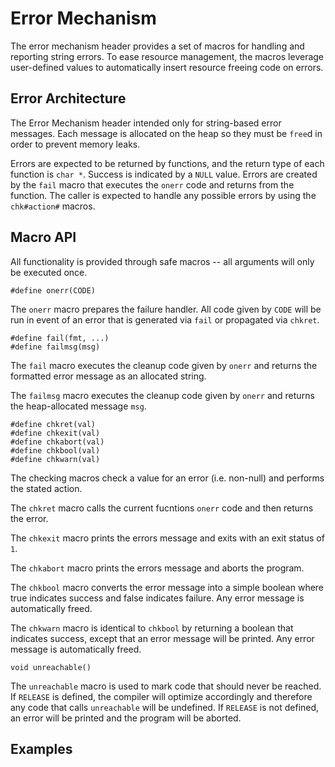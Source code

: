Error Mechanism
===============

The error mechanism header provides a set of macros for handling and reporting
string errors. To ease resource management, the macros leverage user-defined
values to automatically insert resource freeing code on errors.


## Error Architecture

The Error Mechanism header intended only for string-based error messages. Each
message is allocated on the heap so they must be `free`d in order to prevent
memory leaks.

Errors are expected to be returned by functions, and the return type of each
function is `char *`. Success is indicated by a `NULL` value. Errors are
created by the `fail` macro that executes the `onerr` code and returns from
the function. The caller is expected to handle any possible errors by using
the `chk#action#` macros.


## Macro API

All functionality is provided through safe macros -- all arguments will only
be executed once.

    #define onerr(CODE)

The `onerr` macro prepares the failure handler. All code given by `CODE` will
be run in event of an error that is generated via `fail` or propagated via
`chkret`.

    #define fail(fmt, ...)
    #define failmsg(msg)

The `fail` macro executes the cleanup code given by `onerr` and returns the
formatted error message as an allocated string.

The `failmsg` macro executes the cleanup code given by `onerr` and returns the
heap-allocated message `msg`.

    #define chkret(val)
    #define chkexit(val)
    #define chkabort(val)
    #define chkbool(val)
    #define chkwarn(val)

The checking macros check a value for an error (i.e. non-null) and performs
the stated action.

The `chkret` macro calls the current fucntions `onerr` code and then returns
the error.

The `chkexit` macro prints the errors message and exits with an exit status of
`1`.

The `chkabort` macro prints the errors message and aborts the program.

The `chkbool` macro converts the error message into a simple boolean where
true indicates success and false indicates failure. Any error message is
automatically freed.

The `chkwarn` macro is identical to `chkbool` by returning a boolean that
indicates success, except that an error message will be printed. Any error
message is automatically freed.

    void unreachable()

The `unreachable` macro is used to mark code that should never be reached. If
`RELEASE` is defined, the compiler will optimize accordingly and therefore any
code that calls `unreachable` will be undefined. If `RELEASE` is not defined,
an error will be printed and the program will be aborted.


## Examples

